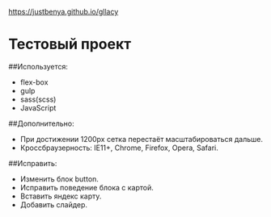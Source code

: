 https://justbenya.github.io/gllacy

Тестовый проект
====

##Используется:
- flex-box
- gulp 
- sass(scss)
- JavaScript

##Дополнительно:
- При достижении 1200px сетка перестаёт масштабироваться дальше.
- Кроссбраузерность: IE11+, Chrome, Firefox, Opera, Safari.

##Исправить:
- Изменить блок button.
- Исправить поведение блока с картой. 
- Вставить яндекс карту.
- Добавить слайдер.